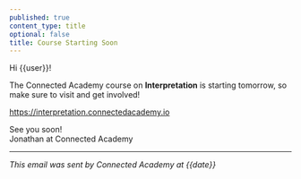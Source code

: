 ```yaml
---
published: true
content_type: title
optional: false
title: Course Starting Soon
---
```

Hi {{user}}!

The Connected Academy course on **Interpretation** is starting tomorrow, so make sure to visit and get involved!

https://interpretation.connectedacademy.io

See you soon!\
Jonathan at Connected Academy

----
_This email was sent by Connected Academy at {{date}}_